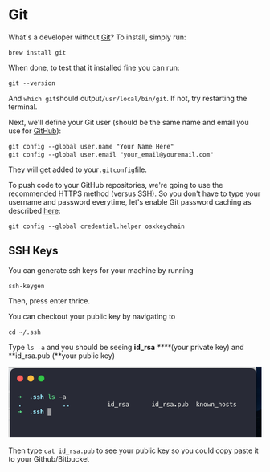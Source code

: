 # Git

What's a developer without [Git](http://git-scm.com/)? To install, simply run:

```text
brew install git
```

When done, to test that it installed fine you can run:

```text
git --version
```

And `which git`should output`/usr/local/bin/git`. If not, try restarting the terminal.

Next, we'll define your Git user \(should be the same name and email you use for [GitHub](https://github.com/)\):

```text
git config --global user.name "Your Name Here"
git config --global user.email "your_email@youremail.com"
```

They will get added to your`.gitconfig`file.

To push code to your GitHub repositories, we're going to use the recommended HTTPS method \(versus SSH\). So you don't have to type your username and password everytime, let's enable Git password caching as described [here](https://help.github.com/articles/set-up-git):

```text
git config --global credential.helper osxkeychain
```

## SSH Keys <a id="ssh-config-for-github"></a>

You can generate ssh keys for your machine by running

```text
ssh-keygen
```

Then, press enter thrice.

You can checkout your public key by navigating to

```text
cd ~/.ssh
```

Type `ls -a` and you should be seeing **id\_rsa** _****_\(your private key\) and **id\_rsa.pub \(**your public key\)

![](../../.gitbook/assets/image%20%2819%29.png)

Then type `cat id_rsa.pub` to see your public key so you could copy paste it to your Github/Bitbucket





